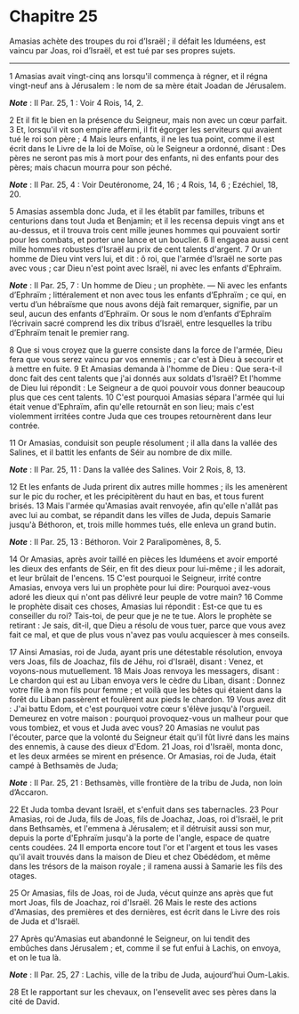 # Chapitre 25

Amasias achète des troupes du roi d’Israël ; il défait les Iduméens, est vaincu par Joas, roi d’Israël, et est tué par ses propres sujets.

***

1 Amasias avait vingt-cinq ans lorsqu'il commença à régner, et il régna vingt-neuf ans à Jérusalem : le nom de sa mère était Joadan de Jérusalem.

***Note*** :  II Par. 25, 1 : Voir 4 Rois, 14, 2.

2 Et il fit le bien en la présence du Seigneur, mais non avec un cœur parfait. 3 Et, lorsqu'il vit son empire affermi, il fit égorger les serviteurs qui avaient tué le roi son père ; 4 Mais leurs enfants, il ne les tua point, comme il est écrit dans le Livre de la loi de Moïse, où le Seigneur a ordonné, disant : Des pères ne seront pas mis à mort pour des enfants, ni des enfants pour des pères; mais chacun mourra pour son péché.

***Note*** :  II Par. 25, 4 : Voir Deutéronome, 24, 16 ; 4 Rois, 14, 6 ; Ezéchiel, 18, 20.


5 Amasias assembla donc Juda, et il les établit par familles, tribuns et centurions dans tout Juda et Benjamin; et il les recensa depuis vingt ans et au-dessus, et il trouva trois cent mille jeunes hommes qui pouvaient sortir pour les combats, et porter une lance et un bouclier. 6 Il engagea aussi cent mille hommes robustes d'Israël au prix de cent talents d'argent. 7 Or un homme de Dieu vint vers lui, et dit : ô roi, que l'armée d'Israël ne sorte pas avec vous ; car Dieu n'est point avec Israël, ni avec les enfants d'Ephraïm.

***Note*** :  II Par. 25, 7 : Un homme de Dieu ; un prophète. ― Ni avec les enfants d’Ephraïm ; littéralement et non avec tous les enfants d’Ephraïm ; ce qui, en vertu d’un hébraïsme que nous avons déjà fait remarquer, signifie, par un seul, aucun des enfants d’Ephraïm. Or sous le nom d’enfants d’Ephraïm l’écrivain sacré comprend les dix tribus d’Israël, entre lesquelles la tribu d’Ephraïm tenait le premier rang.

8 Que si vous croyez que la guerre consiste dans la force de l'armée, Dieu fera que vous serez vaincu par vos ennemis ; car c'est à Dieu à secourir et à mettre en fuite. 9 Et Amasias demanda à l'homme de Dieu : Que sera-t-il donc fait des cent talents que j'ai donnés aux soldats d'Israël? Et l'homme de Dieu lui répondit : Le Seigneur a de quoi pouvoir vous donner beaucoup plus que ces cent talents. 10 C'est pourquoi Amasias sépara l'armée qui lui était venue d'Ephraïm, afin qu'elle retournât en son lieu; mais c'est violemment irritées contre Juda que ces troupes retournèrent dans leur contrée.


11 Or Amasias, conduisit son peuple résolument ; il alla dans la vallée des Salines, et il battit les enfants de Séir au nombre de dix mille.

***Note*** :  II Par. 25, 11 : Dans la vallée des Salines. Voir 2 Rois, 8, 13.

12 Et les enfants de Juda prirent dix autres mille hommes ; ils les amenèrent sur le pic du rocher, et les précipitèrent du haut en bas, et tous furent brisés. 13 Mais l'armée qu'Amasias avait renvoyée, afin qu'elle n'allât pas avec lui au combat, se répandit dans les villes de Juda, depuis Samarie jusqu'à Béthoron, et, trois mille hommes tués, elle enleva un grand butin.

***Note*** :  II Par. 25, 13 : Béthoron. Voir 2 Paralipomènes, 8, 5.


14 Or Amasias, après avoir taillé en pièces les Iduméens et avoir emporté les dieux des enfants de Séir, en fit des dieux pour lui-même ; il les adorait, et leur brûlait de l'encens. 15 C'est pourquoi le Seigneur, irrité contre Amasias, envoya vers lui un prophète pour lui dire: Pourquoi avez-vous adoré les dieux qui n'ont pas délivré leur peuple de votre main? 16 Comme le prophète disait ces choses, Amasias lui répondit : Est-ce que tu es conseiller du roi? Tais-toi, de peur que je ne te tue. Alors le prophète se retirant : Je sais, dit-il, que Dieu a résolu de vous tuer, parce que vous avez fait ce mal, et que de plus vous n'avez pas voulu acquiescer à mes conseils.


17 Ainsi Amasias, roi de Juda, ayant pris une détestable résolution, envoya vers Joas, fils de Joachaz, fils de Jéhu, roi d'Israël, disant : Venez, et voyons-nous mutuellement. 18 Mais Joas renvoya les messagers, disant : Le chardon qui est au Liban envoya vers le cèdre du Liban, disant : Donnez votre fille à mon fils pour femme ; et voilà que les bêtes qui étaient dans la forêt du Liban passèrent et foulèrent aux pieds le chardon. 19 Vous avez dit : J'ai battu Edom, et c'est pourquoi votre cœur s'élève jusqu'à l'orgueil. Demeurez en votre maison : pourquoi provoquez-vous un malheur pour que vous tombiez, et vous et Juda avec vous? 20 Amasias ne voulut pas l'écouter, parce que la volonté du Seigneur était qu'il fût livré dans les mains des ennemis, à cause des dieux d'Edom. 21 Joas, roi d'Israël, monta donc, et les deux armées se mirent en présence. Or Amasias, roi de Juda, était campé à Bethsamès de Juda;

***Note*** :  II Par. 25, 21 : Bethsamès, ville frontière de la tribu de Juda, non loin d’Accaron.

22 Et Juda tomba devant Israël, et s'enfuit dans ses tabernacles. 23 Pour Amasias, roi de Juda, fils de Joas, fils de Joachaz, Joas, roi d'Israël, le prit dans Bethsamès, et l'emmena à Jérusalem; et il détruisit aussi son mur, depuis la porte d'Ephraïm jusqu'à la porte de l'angle, espace de quatre cents coudées. 24 Il emporta encore tout l'or et l'argent et tous les vases qu'il avait trouvés dans la maison de Dieu et chez Obédédom, et même dans les trésors de la maison royale ; il ramena aussi à Samarie les fils des otages.


25 Or Amasias, fils de Joas, roi de Juda, vécut quinze ans après que fut mort Joas, fils de Joachaz, roi d'Israël. 26 Mais le reste des actions d'Amasias, des premières et des dernières, est écrit dans le Livre des rois de Juda et d'Israël.


27 Après qu'Amasias eut abandonné le Seigneur, on lui tendit des embûches dans Jérusalem ; et, comme il se fut enfui à Lachis, on envoya, et on le tua là.

***Note*** :  II Par. 25, 27 : Lachis, ville de la tribu de Juda, aujourd’hui Oum-Lakis.

28 Et le rapportant sur les chevaux, on l'ensevelit avec ses pères dans la cité de David.

